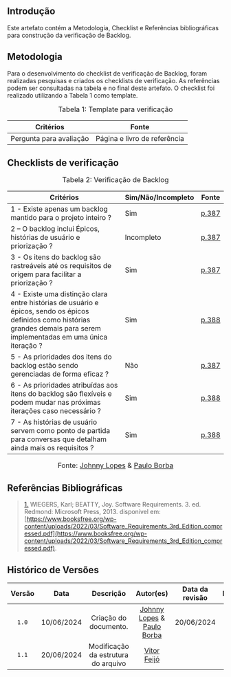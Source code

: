 ## Introdução

Este artefato contém a Metodologia, Checklist e Referências bibliográficas para construção da verificação de Backlog. 

## Metodologia

Para o desenvolvimento do checklist de verificação de Backlog, foram realizadas pesquisas e criados os checklists de verificação. As referências podem ser consultadas na tabela e no final deste artefato. O checklist foi realizado utilizando a Tabela 1 como template.

<font size="3"><p style="text-align: center">Tabela 1: Template para verificação</p></font>

<center>

Critérios | Fonte
--|--
Pergunta para avaliação| Página e livro de referência

</center>

## Checklists de verificação

<font size="3"><p style="text-align: center">Tabela 2: Verificação de Backlog</p></font>

Critérios  | Sim/Não/Incompleto | Fonte
--------- | ------ | ------
1 - Existe apenas um backlog mantido para o projeto inteiro ? | Sim | <a id="TEC1" href="#RP1">p.387</a>
2 – O backlog inclui Épicos, histórias de usuário e priorização ? | Incompleto | <a id="TEC1" href="#RP1">p.387</a>
3 - Os itens do backlog são rastreáveis até os requisitos de origem para facilitar a priorização ? | Sim | <a id="TEC1" href="#RP1">p.387</a>
4 - Existe uma distinção clara entre histórias de usuário e épicos, sendo os épicos definidos como histórias grandes demais para serem implementadas em uma única iteração ? | Sim | <a id="TEC1" href="#RP1">p.388</a>
5 - As prioridades dos itens do backlog estão sendo gerenciadas de forma eficaz ? | Não | <a id="TEC1" href="#RP1">p.387</a>
6 - As prioridades atribuídas aos itens do backlog são flexíveis e podem mudar nas próximas iterações caso necessário ? | Sim | <a id="TEC1" href="#RP1">p.388</a>
7 - As histórias de usuário servem como ponto de partida para conversas que detalham ainda mais os requisitos ? | Sim | <a id="TEC1" href="#RP1">p.388</a>


<font size="3"><p style="text-align: center">Fonte: [Johnny Lopes](https://github.com/JohnnyLopess) & [Paulo Borba](https://github.com/paulohborba)</p></font>

## Referências Bibliográficas

> <a id="RP1" href="#TEC1">1.</a> WIEGERS, Karl; BEATTY, Joy. Software Requirements. 3. ed. Redmond: Microsoft Press, 2013. disponível em: [https://www.booksfree.org/wp-content/uploads/2022/03/Software_Requirements_3rd_Edition_compressed.pdf](https://www.booksfree.org/wp-content/uploads/2022/03/Software_Requirements_3rd_Edition_compressed.pdf).



## Histórico de Versões

| Versão | Data | Descrição | Autor(es) | Data da revisão | Revisor(es) |
| :--: | :--: | :--: | :--: | :--: | :--: |
|`1.0` | 10/06/2024 | Criação do documento. |[Johnny Lopes](https://github.com/JohnnyLopess) & [Paulo Borba](https://github.com/paulohborba)| 20/06/2024 |[Vitor Feijó](https://github.com/vitorfleonardo) |   
|`1.1` | 20/06/2024 | Modificação da estrutura do arquivo |[Vitor Feijó](https://github.com/vitorfleonardo) | | 